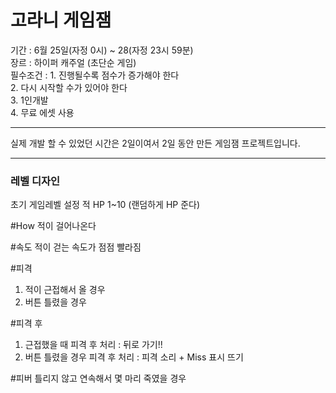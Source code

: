 <h1>고라니 게임잼</h1>
기간 : 6월 25일(자정 0시) ~ 28(자정 23시 59분) </br>
장르 : 하이퍼 캐주얼 (초단순 게임)</br>
필수조건 : 1. 진행될수록 점수가 증가해야 한다</br>
2. 다시 시작할 수가 있어야 한다</br>
3. 1인개발</br>
4. 무료 에셋 사용</br>

* * *
실제 개발 할 수 있었던 시간은 2일이여서
2일 동안 만든 게임잼 프로젝트입니다.

* * *
<h3> 레벨 디자인 </h3>
초기 게임레벨 설정
적 HP 1~10 (랜덤하게 HP 준다)

#How
적이 걸어나온다

#속도
적이 걷는 속도가 점점 빨라짐

#피격
1. 적이 근접해서 올 경우
2. 버튼 틀렸을 경우

#피격 후
1. 근접했을 때 피격 후 처리 : 뒤로 가기!! 
2. 버튼 틀렸을 경우 피격 후 처리 : 피격 소리 + Miss 표시 뜨기

#피버
틀리지 않고 연속해서 몇 마리 죽였을 경우

